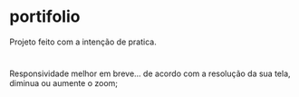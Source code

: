 # portifolio
Projeto feito com a intenção de pratica.
# 
Responsividade melhor em breve...
de acordo com a resolução da sua tela, diminua ou aumente o zoom;
